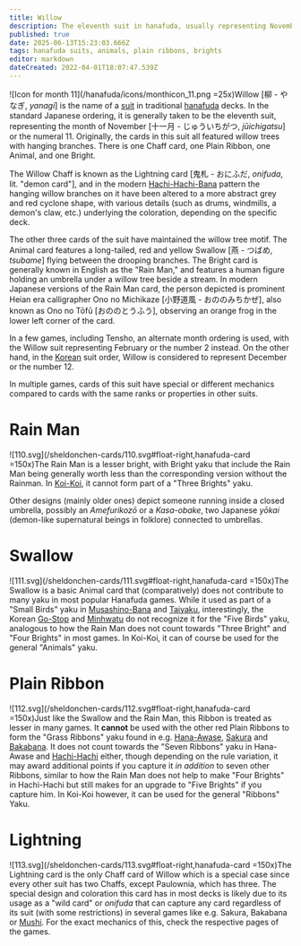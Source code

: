 ```yaml
---
title: Willow
description: The eleventh suit in hanafuda, usually representing November or the number 11
published: true
date: 2025-06-13T15:23:03.666Z
tags: hanafuda suits, animals, plain ribbons, brights
editor: markdown
dateCreated: 2022-04-01T18:07:47.539Z
---
```


![Icon for month 11](/hanafuda/icons/monthicon_11.png =25x)Willow [柳 - やなぎ, *yanagi*] is the name of a [suit](/en/hanafuda/suits) in traditional [hanafuda](/en/hanafuda) decks. In the standard Japanese ordering, it is generally taken to be the eleventh suit, representing the month of November [十一月 - じゅういちがつ, *jūichigatsu*] or the numeral 11. Originally, the cards in this suit all featured willow trees with hanging branches. There is one Chaff card, one Plain Ribbon, one Animal, and one Bright.

The Willow Chaff is known as the Lightning card [鬼札 - おにふだ, *onifuda*, lit. "demon card"], and in the modern [Hachi-Hachi-Bana](/en/hanafuda/patterns/hachihachibana) pattern the hanging willow branches on it have been altered to a more abstract grey and red cyclone shape, with various details (such as drums, windmills, a demon's claw, etc.) underlying the coloration, depending on the specific deck.

The other three cards of the suit have maintained the willow tree motif. The Animal card features a long-tailed, red and yellow Swallow [燕 - つばめ, *tsubame*] flying between the drooping branches. The Bright card is generally known in English as the "Rain Man," and features a human figure holding an umbrella under a willow tree beside a stream. In modern Japanese versions of the Rain Man card, the person depicted is prominent Heian era calligrapher Ono no Michikaze [小野道風 - おののみちかぜ], also known as Ono no Tōfū [おののとうふう], observing an orange frog in the lower left corner of the card.

In a few games, including Tensho, an alternate month ordering is used, with the Willow suit representing February or the number 2 instead. On the other hand, in the [Korean](/en/hanafuda/hwatu) suit order, Willow is considered to represent December or the number 12.

In multiple games, cards of this suit have special or different mechanics compared to cards with the same ranks or properties in other suits.

# Rain Man
![110.svg](/sheldonchen-cards/110.svg#float-right,hanafuda-card =150x)The Rain Man is a lesser bright, with Bright yaku that include the Rain Man being generally worth less than the corresponding version without the Rainman. In [Koi-Koi](/en/hanafuda/games/koi-koi), it cannot form part of a "Three Brights" yaku.

Other designs (mainly older ones) depict someone running inside a closed umbrella, possibly an *Amefurikozō* or a *Kasa-obake*, two Japanese *yōkai* (demon-like supernatural beings in folklore) connected to umbrellas.

# Swallow
![111.svg](/sheldonchen-cards/111.svg#float-right,hanafuda-card =150x)The Swallow is a basic Animal card that (comparatively) does not contribute to many yaku in most popular Hanafuda games.
While it used as part of a "Small Birds" yaku in [Musashino-Bana](/en/hanafuda/games/musashino-bana) and [Taiyaku](/en/hanafuda/games/taiyaku), interestingly, the Korean [Go-Stop](/en/hanafuda/games/go-stop) and [Minhwatu](/en/hanafuda/games/minhwatu)  do not recognize it for the "Five Birds" yaku, analogous to how the Rain Man does not count towards "Three Bright" and "Four Brights" in most games.
In Koi-Koi, it can of course be used for the general "Animals" yaku.

# Plain Ribbon
![112.svg](/sheldonchen-cards/112.svg#float-right,hanafuda-card =150x)Just like the Swallow and the Rain Man, this Ribbon is treated as lesser in many games.
It **cannot** be used with the other red Plain Ribbons to form the "Grass Ribbons" yaku found in e.g. [Hana-Awase](/en/hanafuda/games/hana-awase), [Sakura](/en/hanafuda/games/sakura) and [Bakabana](/en/hanafuda/games/bakabana).
It does not count towards the "Seven Ribbons" yaku in Hana-Awase and [Hachi-Hachi](/en/hanafuda/games/hachi-hachi) either, though depending on the rule variation, it may award additional points if you capture it _in addition_ to seven other Ribbons, similar to how the Rain Man does not help to make "Four Brights" in Hachi-Hachi but still makes for an upgrade to "Five Brights" if you capture him.
In Koi-Koi however, it can be used for the general "Ribbons" Yaku.

# Lightning
![113.svg](/sheldonchen-cards/113.svg#float-right,hanafuda-card =150x)The Lightning card is the only Chaff card of Willow which is a special case since every other suit has two Chaffs, except Paulownia, which has three.
The special design and coloration this card has in most decks is likely due to its usage as a "wild card" or *onifuda* that can capture any card regardless of its suit (with some restrictions) in several games like e.g. Sakura, Bakabana or [Mushi](/en/hanafuda/games/mushi). For the exact mechanics of this, check the respective pages of the games.